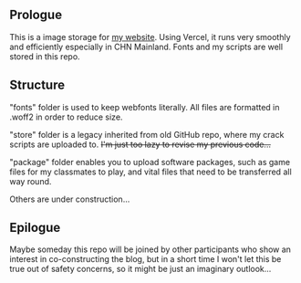 ## Prologue

This is a image storage for [my website](https://justpureh2o.cn). Using Vercel, it runs very smoothly and efficiently especially in CHN Mainland. Fonts and my scripts are well stored in this repo.

## Structure

"fonts" folder is used to keep webfonts literally. All files are formatted in .woff2 in order to reduce size.

"store" folder is a legacy inherited from old GitHub repo, where my crack scripts are uploaded to. ~~I'm just too lazy to revise my previous code...~~

"package" folder enables you to upload software packages, such as game files for my classmates to play, and vital files that need to be transferred all way round.

Others are under construction...

## Epilogue

Maybe someday this repo will be joined by other participants who show an interest in co-constructing the blog, but in a short time I won't let this be true out of safety concerns, so it might be just an imaginary outlook...
